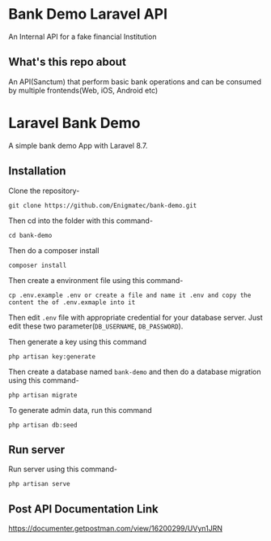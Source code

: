 # Bank Demo Laravel API
An Internal API for a fake financial Institution

## What's this repo about

An API(Sanctum) that perform basic bank operations and can be consumed by multiple frontends(Web, iOS, Android etc) 

# Laravel Bank Demo

A simple bank demo App with Laravel 8.7.

## Installation

Clone the repository-
```
git clone https://github.com/Enigmatec/bank-demo.git
```

Then cd into the folder with this command-
```
cd bank-demo
```

Then do a composer install
```
composer install
```

Then create a environment file using this command-
```
cp .env.example .env or create a file and name it .env and copy the content the of .env.exmaple into it
```

Then edit `.env` file with appropriate credential for your database server. Just edit these two parameter(`DB_USERNAME`, `DB_PASSWORD`).

Then generate a key using this command
```
php artisan key:generate
```

Then create a database named `bank-demo` and then do a database migration using this command-
```
php artisan migrate
```

To generate admin data, run this command
```
php artisan db:seed
```

## Run server

Run server using this command-
```
php artisan serve
```
## Post API Documentation Link
https://documenter.getpostman.com/view/16200299/UVyn1JRN






